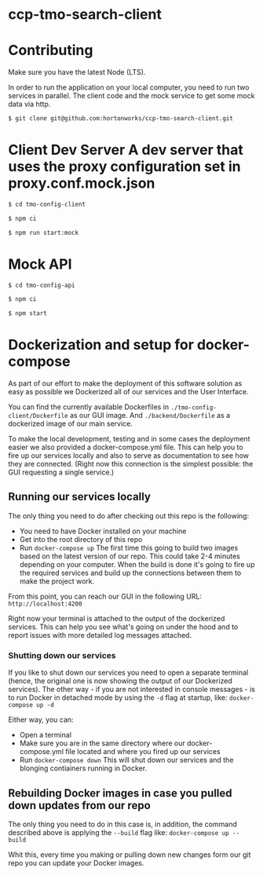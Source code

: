 # ccp-tmo-search-client

Contributing
============

Make sure you have the latest Node (LTS).

In order to run the application on your local computer, you need to run two services in parallel.
The client code and the mock service to get some mock data via http.

```bash
$ git clone git@github.com:hortonworks/ccp-tmo-search-client.git
```
Client Dev Server
A dev server that uses the proxy configuration set in proxy.conf.mock.json
======
```bash
$ cd tmo-config-client
```

```bash
$ npm ci
```

```bash
$ npm run start:mock
```

Mock API
========

```bash
$ cd tmo-config-api
```

```bash
$ npm ci
```

```bash
$ npm start
```

# Dockerization and setup for docker-compose
As part of our effort to make the deployment of this software solution as easy as possible we Dockerized all of our services and the User Interface.

You can find the currently available Dockerfiles in
```./tmo-config-client/Dockerfile``` as our GUI image. And
```./backend/Dockerfile``` as a dockerized image of our main service.

To make the local development, testing and in some cases the deployment easier we also provided a docker-compose.yml file.
This can help you to fire up our services locally and also to serve as documentation to see how they are connected.
(Right now this connection is the simplest possible: the GUI requesting a single service.)

## Running our services locally
The only thing you need to do after checking out this repo is the following:
- You need to have Docker installed on your machine
- Get into the root directory of this repo
- Run ```docker-compose up```
The first time this going to build two images based on the latest version of our repo. This could take 2-4 minutes depending on your computer. When the build is done it's going to fire up the required services and build up the connections between them to make the project work.

From this point, you can reach our GUI in the following URL:
```http://localhost:4200```

Right now your terminal is attached to the output of the dockerized services. This can help you see what's going on under the hood and to report issues with more detailed log messages attached.

### Shutting down our services
If you like to shut down our services you need to open a separate terminal (hence, the original one is now showing the output of our Dockerized services). The other way - if you are not interested in console messages - is to run Docker in detached mode by using the ```-d``` flag at startup, like:
```docker-compose up -d```

Either way, you can:
- Open a terminal
- Make sure you are in the same directory where our docker-compose.yml file located and where you fired up our services
- Run ```docker-compose down```
This will shut down our services and the blonging contiainers running in Docker.

## Rebuilding Docker images in case you pulled down updates from our repo
The only thing you need to do in this case is, in addition, the command described above is applying the ```--build``` flag like:
```docker-compose up --build```

Whit this, every time you making or pulling down new changes form our git repo you can update your Docker images.
